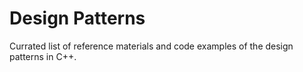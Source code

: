 # Design Patterns
Currated list of reference materials and code examples of the design patterns in C++. 

